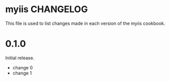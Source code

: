 # myiis CHANGELOG

This file is used to list changes made in each version of the myiis cookbook.

# 0.1.0

Initial release.

- change 0
- change 1


